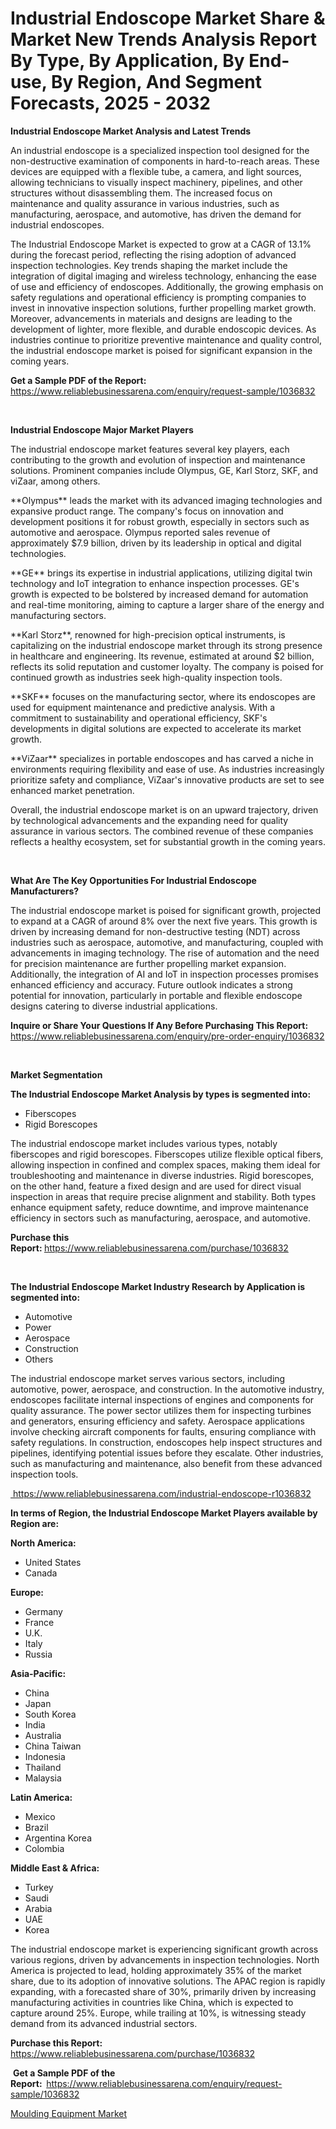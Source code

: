 <p><h1>Industrial Endoscope Market Share & Market New Trends Analysis Report By Type, By Application, By End-use, By Region, And Segment Forecasts, 2025 - 2032</h1></p><p><strong>Industrial Endoscope Market Analysis and Latest Trends</strong></p>
<p><p>An industrial endoscope is a specialized inspection tool designed for the non-destructive examination of components in hard-to-reach areas. These devices are equipped with a flexible tube, a camera, and light sources, allowing technicians to visually inspect machinery, pipelines, and other structures without disassembling them. The increased focus on maintenance and quality assurance in various industries, such as manufacturing, aerospace, and automotive, has driven the demand for industrial endoscopes.</p><p>The Industrial Endoscope Market is expected to grow at a CAGR of 13.1% during the forecast period, reflecting the rising adoption of advanced inspection technologies. Key trends shaping the market include the integration of digital imaging and wireless technology, enhancing the ease of use and efficiency of endoscopes. Additionally, the growing emphasis on safety regulations and operational efficiency is prompting companies to invest in innovative inspection solutions, further propelling market growth. Moreover, advancements in materials and designs are leading to the development of lighter, more flexible, and durable endoscopic devices. As industries continue to prioritize preventive maintenance and quality control, the industrial endoscope market is poised for significant expansion in the coming years.</p></p>
<p><strong>Get a Sample PDF of the Report:&nbsp;</strong> <a href="https://www.reliablebusinessarena.com/enquiry/request-sample/1036832?utm_campaign=1902&utm_medium=2&utm_source=Github&utm_content=ia&utm_term=18022025&utm_id=industrial-endoscope">https://www.reliablebusinessarena.com/enquiry/request-sample/1036832</a></p>
<p>&nbsp;</p>
<p><strong>Industrial Endoscope Major Market Players</strong></p>
<p><p>The industrial endoscope market features several key players, each contributing to the growth and evolution of inspection and maintenance solutions. Prominent companies include Olympus, GE, Karl Storz, SKF, and viZaar, among others.</p><p>**Olympus** leads the market with its advanced imaging technologies and expansive product range. The company's focus on innovation and development positions it for robust growth, especially in sectors such as automotive and aerospace. Olympus reported sales revenue of approximately $7.9 billion, driven by its leadership in optical and digital technologies.</p><p>**GE** brings its expertise in industrial applications, utilizing digital twin technology and IoT integration to enhance inspection processes. GE's growth is expected to be bolstered by increased demand for automation and real-time monitoring, aiming to capture a larger share of the energy and manufacturing sectors.</p><p>**Karl Storz**, renowned for high-precision optical instruments, is capitalizing on the industrial endoscope market through its strong presence in healthcare and engineering. Its revenue, estimated at around $2 billion, reflects its solid reputation and customer loyalty. The company is poised for continued growth as industries seek high-quality inspection tools.</p><p>**SKF** focuses on the manufacturing sector, where its endoscopes are used for equipment maintenance and predictive analysis. With a commitment to sustainability and operational efficiency, SKF's developments in digital solutions are expected to accelerate its market growth.</p><p>**ViZaar** specializes in portable endoscopes and has carved a niche in environments requiring flexibility and ease of use. As industries increasingly prioritize safety and compliance, ViZaar's innovative products are set to see enhanced market penetration.</p><p>Overall, the industrial endoscope market is on an upward trajectory, driven by technological advancements and the expanding need for quality assurance in various sectors. The combined revenue of these companies reflects a healthy ecosystem, set for substantial growth in the coming years.</p></p>
<p>&nbsp;</p>
<p><strong>What Are The Key Opportunities For Industrial Endoscope Manufacturers?</strong></p>
<p><p>The industrial endoscope market is poised for significant growth, projected to expand at a CAGR of around 8% over the next five years. This growth is driven by increasing demand for non-destructive testing (NDT) across industries such as aerospace, automotive, and manufacturing, coupled with advancements in imaging technology. The rise of automation and the need for precision maintenance are further propelling market expansion. Additionally, the integration of AI and IoT in inspection processes promises enhanced efficiency and accuracy. Future outlook indicates a strong potential for innovation, particularly in portable and flexible endoscope designs catering to diverse industrial applications.</p></p>
<p><strong>Inquire or Share Your Questions If Any Before Purchasing This Report:</strong> <a href="https://www.reliablebusinessarena.com/enquiry/pre-order-enquiry/1036832?utm_campaign=1902&utm_medium=2&utm_source=Github&utm_content=ia&utm_term=18022025&utm_id=industrial-endoscope">https://www.reliablebusinessarena.com/enquiry/pre-order-enquiry/1036832</a></p>
<p>&nbsp;</p>
<p><strong>Market Segmentation</strong></p>
<p><strong>The Industrial Endoscope Market Analysis by types is segmented into:</strong></p>
<p><ul><li>Fiberscopes</li><li>Rigid Borescopes</li></ul></p>
<p><p>The industrial endoscope market includes various types, notably fiberscopes and rigid borescopes. Fiberscopes utilize flexible optical fibers, allowing inspection in confined and complex spaces, making them ideal for troubleshooting and maintenance in diverse industries. Rigid borescopes, on the other hand, feature a fixed design and are used for direct visual inspection in areas that require precise alignment and stability. Both types enhance equipment safety, reduce downtime, and improve maintenance efficiency in sectors such as manufacturing, aerospace, and automotive.</p></p>
<p><strong>Purchase this Report:&nbsp;</strong><a href="https://www.reliablebusinessarena.com/purchase/1036832?utm_campaign=1902&utm_medium=2&utm_source=Github&utm_content=ia&utm_term=18022025&utm_id=industrial-endoscope">https://www.reliablebusinessarena.com/purchase/1036832</a></p>
<p>&nbsp;</p>
<p><strong>The Industrial Endoscope Market Industry Research by Application is segmented into:</strong></p>
<p><ul><li>Automotive</li><li>Power</li><li>Aerospace</li><li>Construction</li><li>Others</li></ul></p>
<p><p>The industrial endoscope market serves various sectors, including automotive, power, aerospace, and construction. In the automotive industry, endoscopes facilitate internal inspections of engines and components for quality assurance. The power sector utilizes them for inspecting turbines and generators, ensuring efficiency and safety. Aerospace applications involve checking aircraft components for faults, ensuring compliance with safety regulations. In construction, endoscopes help inspect structures and pipelines, identifying potential issues before they escalate. Other industries, such as manufacturing and maintenance, also benefit from these advanced inspection tools.</p></p>
<p><a href="https://www.reliablebusinessarena.com/industrial-endoscope-r1036832?utm_campaign=1902&utm_medium=2&utm_source=Github&utm_content=ia&utm_term=18022025&utm_id=industrial-endoscope">&nbsp;https://www.reliablebusinessarena.com/industrial-endoscope-r1036832</a></p>
<p><strong>In terms of Region, the Industrial Endoscope Market Players available by Region are:</strong></p>
<p>
    <p> <strong> North America: </strong>
        <ul>
            <li>United States</li>
            <li>Canada</li>
        </ul>
        </p> 
    <p> <strong> Europe: </strong>
        <ul>
            <li>Germany</li>
            <li>France</li>
            <li>U.K.</li>
            <li>Italy</li>
            <li>Russia</li>
        </ul>
        </p> 
    <p> <strong> Asia-Pacific: </strong>
        <ul>
            <li>China</li>
            <li>Japan</li>
            <li>South Korea</li>
            <li>India</li>
            <li>Australia</li>
            <li>China Taiwan</li>
            <li>Indonesia</li>
            <li>Thailand</li>
            <li>Malaysia</li>
        </ul>
        </p> 
    <p> <strong> Latin America: </strong>
        <ul>
            <li>Mexico</li>
            <li>Brazil</li>
            <li>Argentina Korea</li>
            <li>Colombia</li>
        </ul>
        </p> 
    <p> <strong> Middle East & Africa: </strong>
        <ul>
            <li>Turkey</li>
            <li>Saudi</li>
            <li>Arabia</li>
            <li>UAE</li>
            <li>Korea</li>
        </ul>
    </p>
    </p>
<p><p>The industrial endoscope market is experiencing significant growth across various regions, driven by advancements in inspection technologies. North America is projected to lead, holding approximately 35% of the market share, due to its adoption of innovative solutions. The APAC region is rapidly expanding, with a forecasted share of 30%, primarily driven by increasing manufacturing activities in countries like China, which is expected to capture around 25%. Europe, while trailing at 10%, is witnessing steady demand from its advanced industrial sectors.</p></p>
<p><strong>Purchase this Report: </strong><a href="https://www.reliablebusinessarena.com/purchase/1036832?utm_campaign=1902&utm_medium=2&utm_source=Github&utm_content=ia&utm_term=18022025&utm_id=industrial-endoscope">https://www.reliablebusinessarena.com/purchase/1036832</a></p>
<p>&nbsp;<strong>Get a Sample PDF of the Report:&nbsp;&nbsp;</strong><a href="https://www.reliablebusinessarena.com/enquiry/request-sample/1036832?utm_campaign=1902&utm_medium=2&utm_source=Github&utm_content=ia&utm_term=18022025&utm_id=industrial-endoscope">https://www.reliablebusinessarena.com/enquiry/request-sample/1036832</a></p>
<p><strong></strong></p>
<p><p><a href="https://github.com/rahu1506/Market-Research-Report-List-6/blob/main/moulding-equipment-market.md?utm_campaign=1902&utm_medium=2&utm_source=Github&utm_content=ia&utm_term=18022025&utm_id=industrial-endoscope">Moulding Equipment Market</a></p></p>